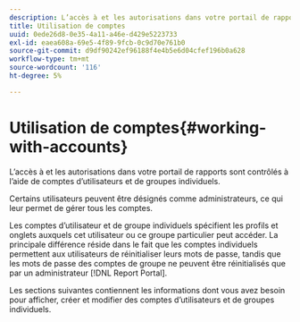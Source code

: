 ```yaml
---
description: L’accès à et les autorisations dans votre portail de rapports sont contrôlés à l’aide de comptes d’utilisateurs et de groupes individuels.
title: Utilisation de comptes
uuid: 0ede26d8-0e35-4a11-a46e-d429e5223733
exl-id: eaea608a-69e5-4f89-9fcb-0c9d70e761b0
source-git-commit: d9df90242ef96188f4e4b5e6d04cfef196b0a628
workflow-type: tm+mt
source-wordcount: '116'
ht-degree: 5%

---
```


# Utilisation de comptes{#working-with-accounts}

L’accès à et les autorisations dans votre portail de rapports sont contrôlés à l’aide de comptes d’utilisateurs et de groupes individuels.

Certains utilisateurs peuvent être désignés comme administrateurs, ce qui leur permet de gérer tous les comptes.

Les comptes d’utilisateur et de groupe individuels spécifient les profils et onglets auxquels cet utilisateur ou ce groupe particulier peut accéder. La principale différence réside dans le fait que les comptes individuels permettent aux utilisateurs de réinitialiser leurs mots de passe, tandis que les mots de passe des comptes de groupe ne peuvent être réinitialisés que par un administrateur [!DNL Report Portal].

Les sections suivantes contiennent les informations dont vous avez besoin pour afficher, créer et modifier des comptes d’utilisateurs et de groupes individuels.
